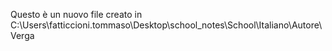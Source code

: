 Questo è un nuovo file creato in C:\Users\fatticcioni.tommaso\Desktop\school_notes\School\Italiano\Autore\\Verga 
